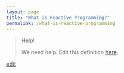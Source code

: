 ```yaml
---
layout: page
title: "What is Reactive Programming?"
permalink: /what-is-reactive-programming
---
```


> Help! 
> 
> We need help. Edit this definition <a href="https://github.com/and-digital/tech-definitions/blog/master/definitions/programming/reactive-programming.md">here</a>.

<p class="edit-term"><a href="https://github.com/and-digital/tech-definitions/blog/master/definitions/programming/reactive-programming.md">edit</a></p>

